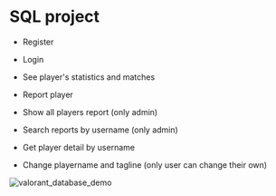 # SQL project

- Register
- Login
- See player's statistics and matches

- Report player
- Show all players report (only admin)
- Search reports by username (only admin)

- Get player detail by username
- Change playername and tagline (only user can change their own)


![valorant_database_demo](https://user-images.githubusercontent.com/78261243/172040781-64d0bae5-757d-4723-aa95-9691a5b54c5a.png)

